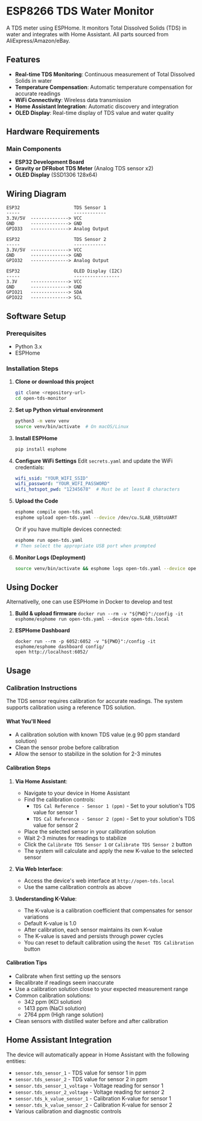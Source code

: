 # ESP8266 TDS Water Monitor

A TDS meter using ESPHome. It monitors Total Dissolved Solids (TDS) in water and integrates with Home Assistant.
All parts sourced from AliExpress/Amazon/eBay.



## Features

- **Real-time TDS Monitoring**: Continuous measurement of Total Dissolved Solids in water
- **Temperature Compensation**: Automatic temperature compensation for accurate readings
- **WiFi Connectivity**: Wireless data transmission
- **Home Assistant Integration**: Automatic discovery and integration
- **OLED Display**: Real-time display of TDS value and water quality

## Hardware Requirements

### Main Components
- **ESP32 Development Board** 
- **Gravity or DFRobot TDS Meter** (Analog TDS sensor x2)
- **OLED Display** (SSD1306 128x64)

## Wiring Diagram

```
ESP32                    TDS Sensor 1
-----                    ------------
3.3V/5V  --------------> VCC
GND      --------------> GND
GPIO33   --------------> Analog Output

ESP32                    TDS Sensor 2
-----                    ------------
3.3V/5V  --------------> VCC
GND      --------------> GND
GPIO32   --------------> Analog Output

ESP32                    OLED Display (I2C)
-----                    -----------------
3.3V     --------------> VCC
GND      --------------> GND
GPIO21   --------------> SDA
GPIO22   --------------> SCL

```

## Software Setup

### Prerequisites
- Python 3.x
- ESPHome

### Installation Steps

1. **Clone or download this project**
   ```bash
   git clone <repository-url>
   cd open-tds-monitor
   ```

2. **Set up Python virtual environment**
   ```bash
   python3 -m venv venv
   source venv/bin/activate  # On macOS/Linux
   ```

3. **Install ESPHome**
   ```bash
   pip install esphome
   ```

4. **Configure WiFi Settings**
   Edit `secrets.yaml` and update the WiFi credentials:
   ```yaml
   wifi_ssid: "YOUR_WIFI_SSID"
   wifi_password: "YOUR_WIFI_PASSWORD"
   wifi_hotspot_pwd: "12345678"  # Must be at least 8 characters
   ```

5. **Upload the Code**
   ```bash
   esphome compile open-tds.yaml
   esphome upload open-tds.yaml --device /dev/cu.SLAB_USBtoUART
   ```
   Or if you have multiple devices connected:
   ```bash
   esphome run open-tds.yaml
   # Then select the appropriate USB port when prompted
   ```

6. **Monitor Logs (Deployment)**
   ```bash   
   source venv/bin/activate && esphome logs open-tds.yaml --device open-tds.local
   ```

## Using Docker
Alternativelly, one can use ESPHome in Docker to develop and test 
 1.  **Build & upload firmware**
    `docker run --rm -v "${PWD}":/config -it esphome/esphome run open-tds.yaml --device open-tds.local`

 2. **ESPHome Dashboard**
    ```
    docker run --rm -p 6052:6052 -v "${PWD}":/config -it esphome/esphome dashboard config/
    open http://localhost:6052/
    ```

## Usage

### Calibration Instructions

The TDS sensor requires calibration for accurate readings. The system supports calibration using a reference TDS solution.

#### What You'll Need
- A calibration solution with known TDS value (e.g 90 ppm standard solution)
- Clean the sensor probe before calibration
- Allow the sensor to stabilize in the solution for 2-3 minutes

#### Calibration Steps

1. **Via Home Assistant**:
   - Navigate to your device in Home Assistant
   - Find the calibration controls:
     - `TDS Cal Reference - Sensor 1 (ppm)` - Set to your solution's TDS value for sensor 1
     - `TDS Cal Reference - Sensor 2 (ppm)` - Set to your solution's TDS value for sensor 2
   - Place the selected sensor in your calibration solution
   - Wait 2-3 minutes for readings to stabilize
   - Click the `Calibrate TDS Sensor 1` or `Calibrate TDS Sensor 2` button
   - The system will calculate and apply the new K-value to the selected sensor

2. **Via Web Interface**:
   - Access the device's web interface at `http://open-tds.local`
   - Use the same calibration controls as above

3. **Understanding K-Value**:
   - The K-value is a calibration coefficient that compensates for sensor variations
   - Default K-value is 1.0
   - After calibration, each sensor maintains its own K-value
   - The K-value is saved and persists through power cycles
   - You can reset to default calibration using the `Reset TDS Calibration` button

#### Calibration Tips
- Calibrate when first setting up the sensors
- Recalibrate if readings seem inaccurate
- Use a calibration solution close to your expected measurement range
- Common calibration solutions:
  - 342 ppm (KCl solution)
  - 1413 ppm (NaCl solution)
  - 2764 ppm (High range solution)
- Clean sensors with distilled water before and after calibration

## Home Assistant Integration

The device will automatically appear in Home Assistant with the following entities:
- `sensor.tds_sensor_1` - TDS value for sensor 1 in ppm
- `sensor.tds_sensor_2` - TDS value for sensor 2 in ppm
- `sensor.tds_sensor_1_voltage` - Voltage reading for sensor 1
- `sensor.tds_sensor_2_voltage` - Voltage reading for sensor 2
- `sensor.tds_k_value_sensor_1` - Calibration K-value for sensor 1
- `sensor.tds_k_value_sensor_2` - Calibration K-value for sensor 2
- Various calibration and diagnostic controls

